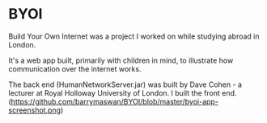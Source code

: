 # BYOI

Build Your Own Internet was a project I worked on while studying abroad in London.

It's a web app built, primarily with children in mind, to illustrate how communication over the internet works.

The back end (HumanNetworkServer.jar) was built by Dave Cohen - a lecturer at Royal Holloway University of London. I built the front end. 
(https://github.com/barrymaswan/BYOI/blob/master/byoi-app-screenshot.png)
